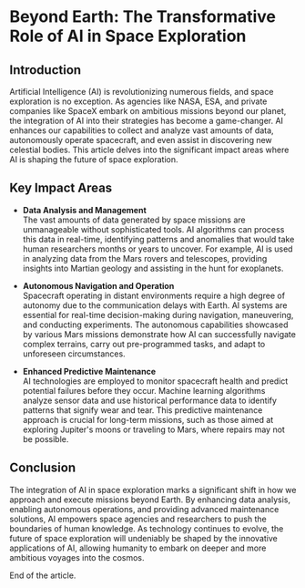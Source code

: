 # Beyond Earth: The Transformative Role of AI in Space Exploration

## Introduction
Artificial Intelligence (AI) is revolutionizing numerous fields, and space exploration is no exception. As agencies like NASA, ESA, and private companies like SpaceX embark on ambitious missions beyond our planet, the integration of AI into their strategies has become a game-changer. AI enhances our capabilities to collect and analyze vast amounts of data, autonomously operate spacecraft, and even assist in discovering new celestial bodies. This article delves into the significant impact areas where AI is shaping the future of space exploration.

## Key Impact Areas
- **Data Analysis and Management**  
The vast amounts of data generated by space missions are unmanageable without sophisticated tools. AI algorithms can process this data in real-time, identifying patterns and anomalies that would take human researchers months or years to uncover. For example, AI is used in analyzing data from the Mars rovers and telescopes, providing insights into Martian geology and assisting in the hunt for exoplanets.

- **Autonomous Navigation and Operation**  
Spacecraft operating in distant environments require a high degree of autonomy due to the communication delays with Earth. AI systems are essential for real-time decision-making during navigation, maneuvering, and conducting experiments. The autonomous capabilities showcased by various Mars missions demonstrate how AI can successfully navigate complex terrains, carry out pre-programmed tasks, and adapt to unforeseen circumstances.

- **Enhanced Predictive Maintenance**  
AI technologies are employed to monitor spacecraft health and predict potential failures before they occur. Machine learning algorithms analyze sensor data and use historical performance data to identify patterns that signify wear and tear. This predictive maintenance approach is crucial for long-term missions, such as those aimed at exploring Jupiter's moons or traveling to Mars, where repairs may not be possible.

## Conclusion
The integration of AI in space exploration marks a significant shift in how we approach and execute missions beyond Earth. By enhancing data analysis, enabling autonomous operations, and providing advanced maintenance solutions, AI empowers space agencies and researchers to push the boundaries of human knowledge. As technology continues to evolve, the future of space exploration will undeniably be shaped by the innovative applications of AI, allowing humanity to embark on deeper and more ambitious voyages into the cosmos.

End of the article.